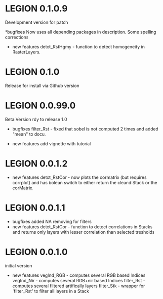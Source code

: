 # LEGION 0.1.0.9
Development version for patch

*bugfixes
Now uses all depending packages in description.
Some spelling corrections
* new features
detct_RstHgmy - function to detect homogeneity in RasterLayers.

# LEGION 0.1.0
Release for install via Github version

# LEGION 0.0.99.0
Beta Version rdy to release 1.0
* bugfixes
filter_Rst - fixed that sobel is not computed 2 times and added "mean" to docu.

* new features
add vignette with tutorial


# LEGION 0.0.1.2
* new features
detct_RstCor - now plots the cormatrix (but requires corrplot) and has bolean switch to either return the cleand Stack or the corMatrix.

# LEGION 0.0.1.1
* bugfixes
added NA removing for filters
* new features
detct_RstCor - function to detect correlations in Stacks and returns only layers with lesser correlation than selected tresholds

# LEGION 0.0.1.0
initial version

* new features
vegInd_RGB - computes several RGB based Indices
vegInd_Nir - computes several RGB+nir based Indices
filter_Rst - computes several filtered artifically layers
filter_Stk - wrapper for 'filter_Rst' to filter all layers in a Stack
